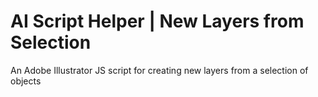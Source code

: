 # AI Script Helper | New Layers from Selection
An Adobe Illustrator JS script for creating new layers from a selection of objects
